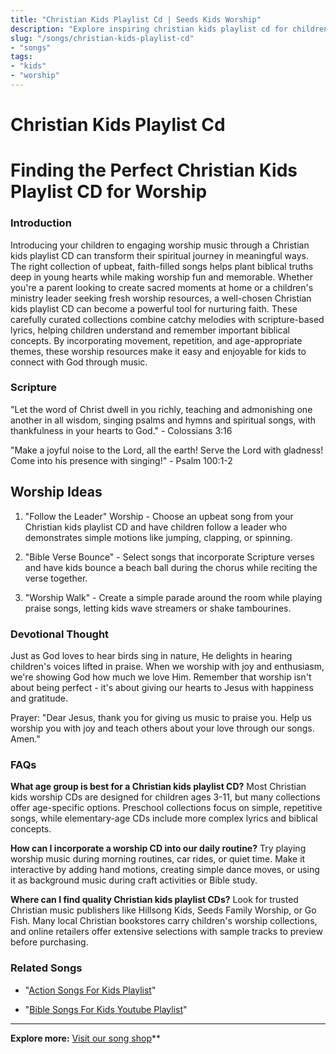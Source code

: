 ```yaml
---
title: "Christian Kids Playlist Cd | Seeds Kids Worship"
description: "Explore inspiring christian kids playlist cd for children's worship and faith development. Biblical music resources for families and ministry."
slug: "/songs/christian-kids-playlist-cd"
- "songs"
tags:
- "kids"
- "worship"
---
```


# Christian Kids Playlist Cd

# Finding the Perfect Christian Kids Playlist CD for Worship

### Introduction
Introducing your children to engaging worship music through a Christian kids playlist CD can transform their spiritual journey in meaningful ways. The right collection of upbeat, faith-filled songs helps plant biblical truths deep in young hearts while making worship fun and memorable. Whether you're a parent looking to create sacred moments at home or a children's ministry leader seeking fresh worship resources, a well-chosen Christian kids playlist CD can become a powerful tool for nurturing faith. These carefully curated collections combine catchy melodies with scripture-based lyrics, helping children understand and remember important biblical concepts. By incorporating movement, repetition, and age-appropriate themes, these worship resources make it easy and enjoyable for kids to connect with God through music.

### Scripture
"Let the word of Christ dwell in you richly, teaching and admonishing one another in all wisdom, singing psalms and hymns and spiritual songs, with thankfulness in your hearts to God." - Colossians 3:16

"Make a joyful noise to the Lord, all the earth! Serve the Lord with gladness! Come into his presence with singing!" - Psalm 100:1-2

## Worship Ideas
1. "Follow the Leader" Worship - Choose an upbeat song from your Christian kids playlist CD and have children follow a leader who demonstrates simple motions like jumping, clapping, or spinning.

2. "Bible Verse Bounce" - Select songs that incorporate Scripture verses and have kids bounce a beach ball during the chorus while reciting the verse together.

3. "Worship Walk" - Create a simple parade around the room while playing praise songs, letting kids wave streamers or shake tambourines.

### Devotional Thought
Just as God loves to hear birds sing in nature, He delights in hearing children's voices lifted in praise. When we worship with joy and enthusiasm, we're showing God how much we love Him. Remember that worship isn't about being perfect - it's about giving our hearts to Jesus with happiness and gratitude.

Prayer: "Dear Jesus, thank you for giving us music to praise you. Help us worship you with joy and teach others about your love through our songs. Amen."

### FAQs
**What age group is best for a Christian kids playlist CD?**
Most Christian kids worship CDs are designed for children ages 3-11, but many collections offer age-specific options. Preschool collections focus on simple, repetitive songs, while elementary-age CDs include more complex lyrics and biblical concepts.

**How can I incorporate a worship CD into our daily routine?**
Try playing worship music during morning routines, car rides, or quiet time. Make it interactive by adding hand motions, creating simple dance moves, or using it as background music during craft activities or Bible study.

**Where can I find quality Christian kids playlist CDs?**
Look for trusted Christian music publishers like Hillsong Kids, Seeds Family Worship, or Go Fish. Many local Christian bookstores carry children's worship collections, and online retailers offer extensive selections with sample tracks to preview before purchasing.

### Related Songs

- "[Action Songs For Kids Playlist](/songs/action-songs-for-kids-playlist/)"

- "[Bible Songs For Kids Youtube Playlist](/songs/bible-songs-for-kids-youtube-playlist/)"

---

**Explore more:** [Visit our song shop](https://seedskidsworship.com/shop)**

<!-- Schema Markup -->
<script type="application/ld+json">
{
  "@context": "https://schema.org",
  "@type": "MusicRecording",
  "name": "Christian Kids Playlist Cd",
  "byArtist": {
    "@type": "MusicGroup",
    "name": "Seeds Kids Worship"
  },
  "isFamilyFriendly": true,
  "url": "https://seedskidsworship.com/songs/christian-kids-playlist-cd/"
}
</script>